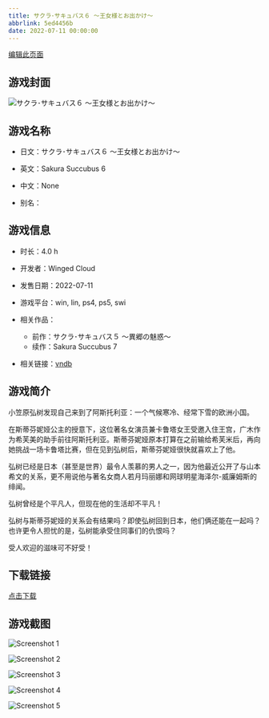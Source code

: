 ```yaml
---
title: サクラ･サキュバス６ ～王女様とお出かけ～
abbrlink: 5ed4456b
date: 2022-07-11 00:00:00
---
```

[编辑此页面](https://github.com/ACG-3/ADV3-source/blob/main/source/_posts/games/%E3%82%B5%E3%82%AF%E3%83%A9%EF%BD%A5%E3%82%B5%E3%82%AD%E3%83%A5%E3%83%90%E3%82%B9%EF%BC%96%20%EF%BD%9E%E7%8E%8B%E5%A5%B3%E6%A7%98%E3%81%A8%E3%81%8A%E5%87%BA%E3%81%8B%E3%81%91%EF%BD%9E.md)

## 游戏封面

![サクラ･サキュバス６ ～王女様とお出かけ～](https://pan.timero.xyz/d/onedrive/img_lib_001/%E3%82%B5%E3%82%AF%E3%83%A9%EF%BD%A5%E3%82%B5%E3%82%AD%E3%83%A5%E3%83%90%E3%82%B9%EF%BC%96%20%EF%BD%9E%E7%8E%8B%E5%A5%B3%E6%A7%98%E3%81%A8%E3%81%8A%E5%87%BA%E3%81%8B%E3%81%91%EF%BD%9E_cover.avif)


## 游戏名称

- 日文：サクラ･サキュバス６ ～王女様とお出かけ～
- 英文：Sakura Succubus 6
- 中文：None

- 别名：


## 游戏信息

- 时长：4.0 h
- 开发者：Winged Cloud
- 发售日期：2022-07-11
- 游戏平台：win, lin, ps4, ps5, swi
- 相关作品：
   - 前作：サクラ･サキュバス５ ～異郷の魅惑～
   - 续作：Sakura Succubus 7

- 相关链接：[vndb](https://vndb.org/v35291)


## 游戏简介

小笠原弘树发现自己来到了阿斯托利亚：一个气候寒冷、经常下雪的欧洲小国。

在斯蒂芬妮娅公主的授意下，这位著名女演员兼卡鲁塔女王受邀入住王宫，广木作为希芙美的助手前往阿斯托利亚。斯蒂芬妮娅原本打算在之前输给希芙米后，再向她挑战一场卡鲁塔比赛，但在见到弘树后，斯蒂芬妮娅很快就喜欢上了他。

弘树已经是日本（甚至是世界）最令人羡慕的男人之一，因为他最近公开了与山本希文的关系，更不用说他与著名女商人若月玛丽娜和网球明星海泽尔-威廉姆斯的绯闻。

弘树曾经是个平凡人，但现在他的生活却不平凡！

弘树与斯蒂芬妮娅的关系会有结果吗？即使弘树回到日本，他们俩还能在一起吗？也许更令人担忧的是，弘树能承受住同事们的仇恨吗？

受人欢迎的滋味可不好受！




## 下载链接

[点击下载](https://pan.timero.xyz/onedrive/adv_lib_001/%E3%82%B5%E3%82%AF%E3%83%A9%EF%BD%A5%E3%82%B5%E3%82%AD%E3%83%A5%E3%83%90%E3%82%B9%EF%BC%96%20%EF%BD%9E%E7%8E%8B%E5%A5%B3%E6%A7%98%E3%81%A8%E3%81%8A%E5%87%BA%E3%81%8B%E3%81%91%EF%BD%9E)


## 游戏截图


![Screenshot 1](https://pan.timero.xyz/d/onedrive/img_lib_001/%E3%82%B5%E3%82%AF%E3%83%A9%EF%BD%A5%E3%82%B5%E3%82%AD%E3%83%A5%E3%83%90%E3%82%B9%EF%BC%96%20%EF%BD%9E%E7%8E%8B%E5%A5%B3%E6%A7%98%E3%81%A8%E3%81%8A%E5%87%BA%E3%81%8B%E3%81%91%EF%BD%9E_Screenshot_1.avif)

![Screenshot 2](https://pan.timero.xyz/d/onedrive/img_lib_001/%E3%82%B5%E3%82%AF%E3%83%A9%EF%BD%A5%E3%82%B5%E3%82%AD%E3%83%A5%E3%83%90%E3%82%B9%EF%BC%96%20%EF%BD%9E%E7%8E%8B%E5%A5%B3%E6%A7%98%E3%81%A8%E3%81%8A%E5%87%BA%E3%81%8B%E3%81%91%EF%BD%9E_Screenshot_2.avif)

![Screenshot 3](https://pan.timero.xyz/d/onedrive/img_lib_001/%E3%82%B5%E3%82%AF%E3%83%A9%EF%BD%A5%E3%82%B5%E3%82%AD%E3%83%A5%E3%83%90%E3%82%B9%EF%BC%96%20%EF%BD%9E%E7%8E%8B%E5%A5%B3%E6%A7%98%E3%81%A8%E3%81%8A%E5%87%BA%E3%81%8B%E3%81%91%EF%BD%9E_Screenshot_3.avif)

![Screenshot 4](https://pan.timero.xyz/d/onedrive/img_lib_001/%E3%82%B5%E3%82%AF%E3%83%A9%EF%BD%A5%E3%82%B5%E3%82%AD%E3%83%A5%E3%83%90%E3%82%B9%EF%BC%96%20%EF%BD%9E%E7%8E%8B%E5%A5%B3%E6%A7%98%E3%81%A8%E3%81%8A%E5%87%BA%E3%81%8B%E3%81%91%EF%BD%9E_Screenshot_4.avif)

![Screenshot 5](https://pan.timero.xyz/d/onedrive/img_lib_001/%E3%82%B5%E3%82%AF%E3%83%A9%EF%BD%A5%E3%82%B5%E3%82%AD%E3%83%A5%E3%83%90%E3%82%B9%EF%BC%96%20%EF%BD%9E%E7%8E%8B%E5%A5%B3%E6%A7%98%E3%81%A8%E3%81%8A%E5%87%BA%E3%81%8B%E3%81%91%EF%BD%9E_Screenshot_5.avif)

